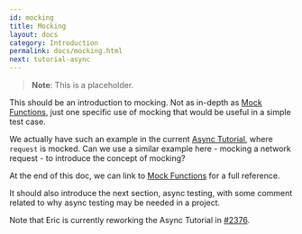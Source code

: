 ```yaml
---
id: mocking
title: Mocking
layout: docs
category: Introduction
permalink: docs/mocking.html
next: tutorial-async
---
```


> **Note**: This is a placeholder.

This should be an introduction to mocking. Not as in-depth as [Mock Functions](/jest/docs/mock-functions.html), just one specific use of mocking that would be useful in a simple test case.

We actually have such an example in the current [Async Tutorial](https://facebook.github.io/jest/docs/tutorial-async.html#content), where `request` is mocked. Can we use a similar example here - mocking a network request - to introduce the concept of mocking?

At the end of this doc, we can link to [Mock Functions](/jest/docs/mock-functions.html) for a full reference.

It should also introduce the next section, async testing, with some comment related to why async testing may be needed in a project.

Note that Eric is currently reworking the Async Tutorial in [#2376](https://github.com/facebook/jest/pull/2376).
